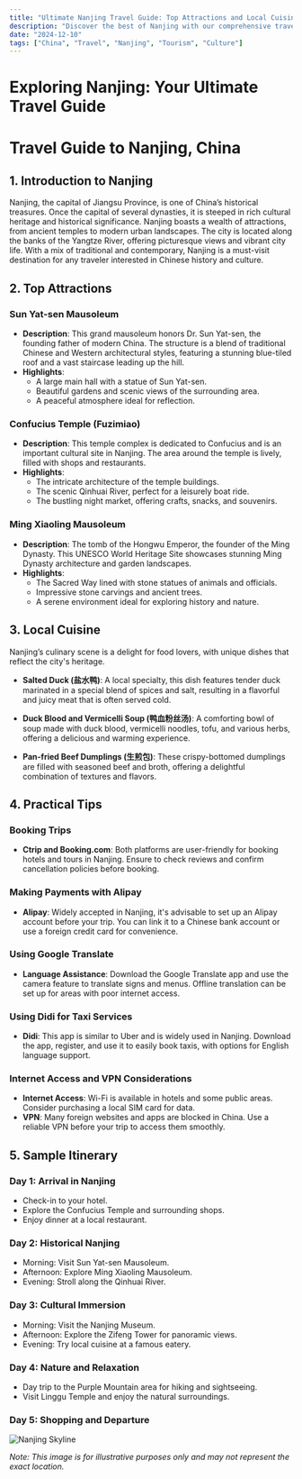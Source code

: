 ```yaml
---
title: "Ultimate Nanjing Travel Guide: Top Attractions and Local Cuisine"
description: "Discover the best of Nanjing with our comprehensive travel guide. Explore top attractions, savor local cuisine, and get insider tips for an unforgettable Chinese adventure."
date: "2024-12-10"
tags: ["China", "Travel", "Nanjing", "Tourism", "Culture"]
---
```


# Exploring Nanjing: Your Ultimate Travel Guide

# Travel Guide to Nanjing, China

## 1. Introduction to Nanjing

Nanjing, the capital of Jiangsu Province, is one of China’s historical treasures. Once the capital of several dynasties, it is steeped in rich cultural heritage and historical significance. Nanjing boasts a wealth of attractions, from ancient temples to modern urban landscapes. The city is located along the banks of the Yangtze River, offering picturesque views and vibrant city life. With a mix of traditional and contemporary, Nanjing is a must-visit destination for any traveler interested in Chinese history and culture.

## 2. Top Attractions

### Sun Yat-sen Mausoleum
- **Description**: This grand mausoleum honors Dr. Sun Yat-sen, the founding father of modern China. The structure is a blend of traditional Chinese and Western architectural styles, featuring a stunning blue-tiled roof and a vast staircase leading up the hill.
- **Highlights**:
  - A large main hall with a statue of Sun Yat-sen.
  - Beautiful gardens and scenic views of the surrounding area.
  - A peaceful atmosphere ideal for reflection.

### Confucius Temple (Fuzimiao)
- **Description**: This temple complex is dedicated to Confucius and is an important cultural site in Nanjing. The area around the temple is lively, filled with shops and restaurants.
- **Highlights**:
  - The intricate architecture of the temple buildings.
  - The scenic Qinhuai River, perfect for a leisurely boat ride.
  - The bustling night market, offering crafts, snacks, and souvenirs.

### Ming Xiaoling Mausoleum
- **Description**: The tomb of the Hongwu Emperor, the founder of the Ming Dynasty. This UNESCO World Heritage Site showcases stunning Ming Dynasty architecture and garden landscapes.
- **Highlights**:
  - The Sacred Way lined with stone statues of animals and officials.
  - Impressive stone carvings and ancient trees.
  - A serene environment ideal for exploring history and nature.

## 3. Local Cuisine

Nanjing’s culinary scene is a delight for food lovers, with unique dishes that reflect the city's heritage.

- **Salted Duck (盐水鸭)**: A local specialty, this dish features tender duck marinated in a special blend of spices and salt, resulting in a flavorful and juicy meat that is often served cold.
  
- **Duck Blood and Vermicelli Soup (鸭血粉丝汤)**: A comforting bowl of soup made with duck blood, vermicelli noodles, tofu, and various herbs, offering a delicious and warming experience.
  
- **Pan-fried Beef Dumplings (生煎包)**: These crispy-bottomed dumplings are filled with seasoned beef and broth, offering a delightful combination of textures and flavors.

## 4. Practical Tips

### Booking Trips
- **Ctrip and Booking.com**: Both platforms are user-friendly for booking hotels and tours in Nanjing. Ensure to check reviews and confirm cancellation policies before booking.

### Making Payments with Alipay
- **Alipay**: Widely accepted in Nanjing, it's advisable to set up an Alipay account before your trip. You can link it to a Chinese bank account or use a foreign credit card for convenience.

### Using Google Translate
- **Language Assistance**: Download the Google Translate app and use the camera feature to translate signs and menus. Offline translation can be set up for areas with poor internet access.

### Using Didi for Taxi Services
- **Didi**: This app is similar to Uber and is widely used in Nanjing. Download the app, register, and use it to easily book taxis, with options for English language support.

### Internet Access and VPN Considerations
- **Internet Access**: Wi-Fi is available in hotels and some public areas. Consider purchasing a local SIM card for data.
- **VPN**: Many foreign websites and apps are blocked in China. Use a reliable VPN before your trip to access them smoothly.

## 5. Sample Itinerary

### Day 1: Arrival in Nanjing
- Check-in to your hotel.
- Explore the Confucius Temple and surrounding shops.
- Enjoy dinner at a local restaurant.

### Day 2: Historical Nanjing
- Morning: Visit Sun Yat-sen Mausoleum.
- Afternoon: Explore Ming Xiaoling Mausoleum.
- Evening: Stroll along the Qinhuai River.

### Day 3: Cultural Immersion
- Morning: Visit the Nanjing Museum.
- Afternoon: Explore the Zifeng Tower for panoramic views.
- Evening: Try local cuisine at a famous eatery.

### Day 4: Nature and Relaxation
- Day trip to the Purple Mountain area for hiking and sightseeing.
- Visit Linggu Temple and enjoy the natural surroundings.

### Day 5: Shopping and Departure

<img src="https://source.unsplash.com/1600x900/?Nanjing,cityscape" alt="Nanjing Skyline" loading="lazy">

*Note: This image is for illustrative purposes only and may not represent the exact location.*

